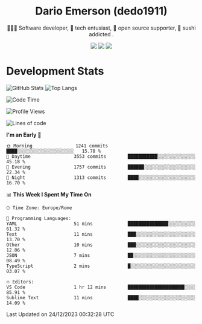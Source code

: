 <div align="center">
  
# Dario Emerson (dedo1911)
👨🏼‍💻 Software developer, 🔧 tech entusiast, 🙌 open source supporter, 🍣 sushi addicted .

[![](https://img.shields.io/badge/-Linkedin-informational?style=for-the-badge&logo=linkedin&logoColor=white&color=2867B2)](http://linkedin.com/in/dedo1911)
[![](https://img.shields.io/badge/-Telegram-informational?style=for-the-badge&logo=telegram&logoColor=white&color=0088cc)](https://t.me/dedo1911)
[![](https://img.shields.io/badge/-Facebook-informational?style=for-the-badge&logo=facebook&logoColor=white&color=3b5998)](https://fb.com/dedo1911)

</div>

# Development Stats

![GitHub Stats](https://github-readme-stats.vercel.app/api?username=dedo1911&hide=&count_private=true&title_color=84cc16&text_color=ffffff&icon_color=84cc16&bg_color=1c1917&hide_border=true&border_radius=0&show_icons=true)
![Top Langs](https://github-readme-stats.vercel.app/api/top-langs/?username=dedo1911&theme=chartreuse-dark&layout=compact)

<!--START_SECTION:waka-->
![Code Time](http://img.shields.io/badge/Code%20Time-1%2C406%20hrs%2031%20mins-blue)

![Profile Views](http://img.shields.io/badge/Profile%20Views-6-blue)

![Lines of code](https://img.shields.io/badge/From%20Hello%20World%20I%27ve%20Written-1.8%20million%20lines%20of%20code-blue)

**I'm an Early 🐤** 

```text
🌞 Morning                1241 commits        ████░░░░░░░░░░░░░░░░░░░░░   15.78 % 
🌆 Daytime                3553 commits        ███████████░░░░░░░░░░░░░░   45.18 % 
🌃 Evening                1757 commits        ██████░░░░░░░░░░░░░░░░░░░   22.34 % 
🌙 Night                  1313 commits        ████░░░░░░░░░░░░░░░░░░░░░   16.70 % 
```


📊 **This Week I Spent My Time On** 

```text
🕑︎ Time Zone: Europe/Rome

💬 Programming Languages: 
YAML                     51 mins             ███████████████░░░░░░░░░░   61.32 % 
Text                     11 mins             ███░░░░░░░░░░░░░░░░░░░░░░   13.70 % 
Other                    10 mins             ███░░░░░░░░░░░░░░░░░░░░░░   12.06 % 
JSON                     7 mins              ██░░░░░░░░░░░░░░░░░░░░░░░   08.49 % 
TypeScript               2 mins              █░░░░░░░░░░░░░░░░░░░░░░░░   03.07 % 

🔥 Editors: 
VS Code                  1 hr 12 mins        █████████████████████░░░░   85.91 % 
Sublime Text             11 mins             ████░░░░░░░░░░░░░░░░░░░░░   14.09 % 
```


 Last Updated on 24/12/2023 00:32:28 UTC
<!--END_SECTION:waka-->

<!--
**dedo1911/dedo1911** is a ✨ _special_ ✨ repository because its `README.md` (this file) appears on your GitHub profile.

Here are some ideas to get you started:

- 🔭 I’m currently working on ...
- 🌱 I’m currently learning ...
- 👯 I’m looking to collaborate on ...
- 🤔 I’m looking for help with ...
- 💬 Ask me about ...
- 📫 How to reach me: ...
- 😄 Pronouns: ...
- ⚡ Fun fact: ...
-->
